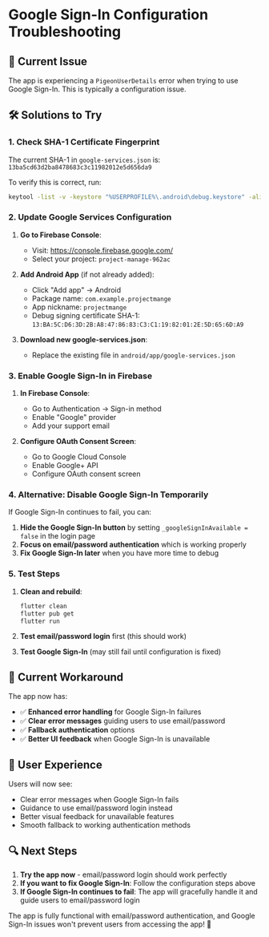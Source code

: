 # Google Sign-In Configuration Troubleshooting

## 🔧 **Current Issue**
The app is experiencing a `PigeonUserDetails` error when trying to use Google Sign-In. This is typically a configuration issue.

## 🛠️ **Solutions to Try**

### **1. Check SHA-1 Certificate Fingerprint**
The current SHA-1 in `google-services.json` is: `13ba5cd63d2ba8478683c3c11982012e5d656da9`

To verify this is correct, run:
```bash
keytool -list -v -keystore "%USERPROFILE%\.android\debug.keystore" -alias androiddebugkey -storepass android -keypass android
```

### **2. Update Google Services Configuration**

1. **Go to Firebase Console**:
   - Visit: https://console.firebase.google.com/
   - Select your project: `project-manage-962ac`

2. **Add Android App** (if not already added):
   - Click "Add app" → Android
   - Package name: `com.example.projectmange`
   - App nickname: `projectmange`
   - Debug signing certificate SHA-1: `13:BA:5C:D6:3D:2B:A8:47:86:83:C3:C1:19:82:01:2E:5D:65:6D:A9`

3. **Download new google-services.json**:
   - Replace the existing file in `android/app/google-services.json`

### **3. Enable Google Sign-In in Firebase**

1. **In Firebase Console**:
   - Go to Authentication → Sign-in method
   - Enable "Google" provider
   - Add your support email

2. **Configure OAuth Consent Screen**:
   - Go to Google Cloud Console
   - Enable Google+ API
   - Configure OAuth consent screen

### **4. Alternative: Disable Google Sign-In Temporarily**

If Google Sign-In continues to fail, you can:

1. **Hide the Google Sign-In button** by setting `_googleSignInAvailable = false` in the login page
2. **Focus on email/password authentication** which is working properly
3. **Fix Google Sign-In later** when you have more time to debug

### **5. Test Steps**

1. **Clean and rebuild**:
   ```bash
   flutter clean
   flutter pub get
   flutter run
   ```

2. **Test email/password login** first (this should work)

3. **Test Google Sign-In** (may still fail until configuration is fixed)

## 🚀 **Current Workaround**

The app now has:
- ✅ **Enhanced error handling** for Google Sign-In failures
- ✅ **Clear error messages** guiding users to use email/password
- ✅ **Fallback authentication** options
- ✅ **Better UI feedback** when Google Sign-In is unavailable

## 📱 **User Experience**

Users will now see:
- Clear error messages when Google Sign-In fails
- Guidance to use email/password login instead
- Better visual feedback for unavailable features
- Smooth fallback to working authentication methods

## 🔍 **Next Steps**

1. **Try the app now** - email/password login should work perfectly
2. **If you want to fix Google Sign-In**: Follow the configuration steps above
3. **If Google Sign-In continues to fail**: The app will gracefully handle it and guide users to email/password login

The app is fully functional with email/password authentication, and Google Sign-In issues won't prevent users from accessing the app! 🎉 
